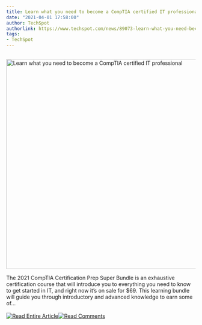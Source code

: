 ```yaml
---
title: Learn what you need to become a CompTIA certified IT professional
date: "2021-04-01 17:58:00"
author: TechSpot
authorlink: https://www.techspot.com/news/89073-learn-what-you-need-become-comptia-certified-professional.html
tags:
- TechSpot
---
```

<a href="https://www.techspot.com/news/89073-learn-what-you-need-become-comptia-certified-professional.html" target="_blank"><img src="https://static.techspot.com/images2/news/ts3_thumbs/2020/01/2020-01-15-ts3_thumbs-359.jpg" width="800" height="560" style="padding: 15px 0" title="Learn what you need to become a CompTIA certified IT professional" /></a><br />The 2021 CompTIA Certification Prep Super Bundle is an exhaustive certification course that will introduce you to everything you need to know to get started in IT, and right now it’s on sale for $69. This learning bundle will guide you through introductory and advanced knowledge to earn some of...<br /><br /><a href="https://www.techspot.com/news/89073-learn-what-you-need-become-comptia-certified-professional.html"><img src="https://static.techspot.com/images/rss/rss_buttons_01.png" border="0" alt="Read Entire Article" /></a><a href="https://www.techspot.com/news/89073-learn-what-you-need-become-comptia-certified-professional.html#comments"><img src="https://static.techspot.com/images/rss/rss_buttons_02.png" border="0" alt="Read Comments" /></a><br /><br />